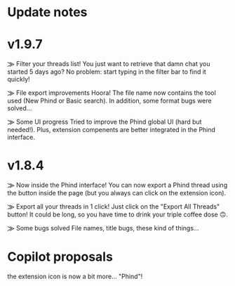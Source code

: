 # Update notes
# v1.9.7
⨠ Filter your threads list!
You just want to retrieve that damn chat you started 5 days ago? No problem: start typing in the filter bar to find it quickly!

⨠ File export improvements
Hoora! The file name now contains the tool used (New Phind or Basic search). In addition, some format bugs were solved...

⨠ Some UI progress
Tried to improve the Phind global UI (hard but needed!). Plus, extension compenents are better integrated in the Phind interface. 


# v1.8.4
⨠ Now inside the Phind interface!
You can now export a Phind thread using the button inside the page (but you always can click on the extension icon).

⨠ Export all your threads in 1 click!
Just click on the "Export All Threads" button! It could be long, so you have time to drink your triple coffee dose 🙃.

⨠ Some bugs solved
File names, title bugs, these kind of things...


# Copilot proposals
the extension icon is now a bit more... "Phind"!
